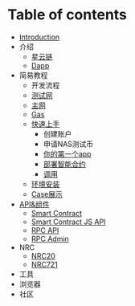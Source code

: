 # Table of contents

* [Introduction](README.md)
* 介绍
  * [星云链](introduction/nebulasio.md)
  * [Dapp](introduction/dapp.md)
* 简易教程
  * 开发流程
  * [测试网](introduction/testnet.md)
  * [主网](introduction/mainnet.md)
  * [Gas](introduction/gas.md)
  * [快速上手](tutorials/quick-start/README.md)
    * 创建账户
    * 申请NAS测试币
    * [你的第一个app](tutorials/quick-start/your-first-app.md)
    * [部署智能合约](tutorials/quick-start/deploy.md)
    * [调用](tutorials/quick-start/call.md)
  * [环境安装](tutorials/neb-installation.md)
  * [Case展示](tutorials/show-cases.md)
* [API&组件](api/README.md)
  * [Smart Contract](api/contract.md)
  * [Smart Contract JS API](api/contract-api.md)
  * [RPC API](api/rpc-api.md)
  * [RPC Admin](api/rpc-admin.md)
* NRC
  * [NRC20](nrc/nrc20.md)
  * [NRC721](nrc/nrc721.md)
* 工具
* 浏览器
* 社区

